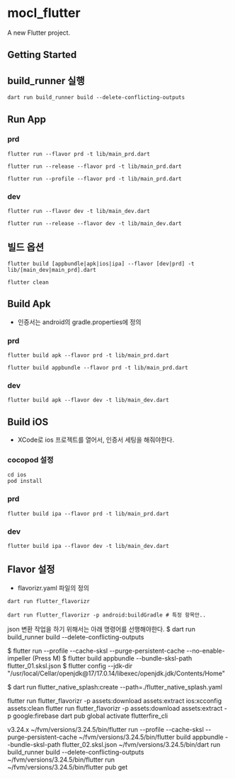 # mocl_flutter

A new Flutter project.

## Getting Started

## build_runner 실행

```shell
dart run build_runner build --delete-conflicting-outputs
```

## Run App

### prd

```shell
flutter run --flavor prd -t lib/main_prd.dart
```

```shell
flutter run --release --flavor prd -t lib/main_prd.dart
```

```shell
flutter run --profile --flavor prd -t lib/main_prd.dart
```

### dev

```shell
flutter run --flavor dev -t lib/main_dev.dart
```

```shell
flutter run --release --flavor dev -t lib/main_dev.dart
```

## 빌드 옵션

```shell
flutter build [appbundle|apk|ios|ipa] --flavor [dev|prd] -t lib/[main_dev|main_prd].dart
```

```shell
flutter clean
```

## Build Apk

* 인증서는 android의 gradle.properties에 정의

### prd

```shell
flutter build apk --flavor prd -t lib/main_prd.dart
```

```shell
flutter build appbundle --flavor prd -t lib/main_prd.dart 
```

### dev

```shell
flutter build apk --flavor dev -t lib/main_dev.dart
```

## Build iOS

* XCode로 ios 프로젝트를 열어서, 인증서 세팅을 해줘야한다.

### cocopod 설정

```shell
cd ios
pod install
```

### prd

```shell
flutter build ipa --flavor prd -t lib/main_prd.dart
```

### dev

```shell
flutter build ipa --flavor dev -t lib/main_dev.dart
```

## Flavor 설정
* flavorizr.yaml 파일의 정의

```shell
dart run flutter_flavorizr
```

```shell
dart run flutter_flavorizr -p android:buildGradle # 특정 항목만..
```

json 변환 작업을 하기 위해서는 아래 명령어를 선행해야한다. 
$ dart run build_runner build --delete-conflicting-outputs       

$ flutter run --profile --cache-sksl --purge-persistent-cache --no-enable-impeller (Press M)
$ flutter build appbundle --bundle-sksl-path flutter_01.sksl.json 
$ flutter config --jdk-dir "/usr/local/Cellar/openjdk@17/17.0.14/libexec/openjdk.jdk/Contents/Home"

$ dart run flutter_native_splash:create --path=./flutter_native_splash.yaml

flutter run flutter_flavorizr -p assets:download assets:extract ios:xcconfig assets:clean
flutter run flutter_flavorizr -p assets:download assets:extract -p google:firebase
dart pub global activate flutterfire_cli

v3.24.x
~/fvm/versions/3.24.5/bin/flutter run --profile --cache-sksl --purge-persistent-cache
~/fvm/versions/3.24.5/bin/flutter build appbundle --bundle-sksl-path flutter_02.sksl.json
~/fvm/versions/3.24.5/bin/dart run build_runner build --delete-conflicting-outputs
~/fvm/versions/3.24.5/bin/flutter run  
~/fvm/versions/3.24.5/bin/flutter pub get  